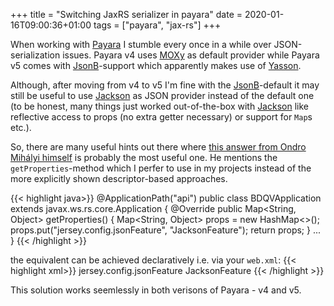 +++
title = "Switching JaxRS serializer in payara"
date = 2020-01-16T09:00:36+01:00
tags = ["payara", "jax-rs"]
+++

When working with [Payara][payara] I stumble every once in a while over JSON-serialization issues. Payara v4 uses [MOXy][moxy] as default provider while Payara v5 comes with [JsonB][jsonb]-support which apparently makes use of [Yasson][yasson].

Although, after moving from v4 to v5 I'm fine with the [JsonB][jsonb]-default it may still be useful to use [Jackson][jackson] as JSON provider instead of the default one (to be honest, many things just worked out-of-the-box with [Jackson][jackson] like reflective access to props (no extra getter necessary) or support for `Map`s etc.).

So, there are many useful hints out there where [this answer from Ondro Mihályi himself][stack-payara] is probably the most useful one. He mentions the `getProperties`-method which I perfer to use in my projects instead of the more explicitly shown descriptor-based approaches.

{{< highlight java>}}
@ApplicationPath("api")
public class BDQVApplication extends javax.ws.rs.core.Application {
    @Override
    public Map<String, Object> getProperties() {
        Map<String, Object> props = new HashMap<>();
        props.put("jersey.config.jsonFeature", "JacksonFeature");
        return props;
    }
    ...
}
{{< /highlight >}}

the equivalent can be achieved declaratively i.e. via your `web.xml`:
{{< highlight xml>}}
<context-param>
    <param-name>jersey.config.jsonFeature</param-name>
    <param-value>JacksonFeature</param-value>
</context-param>
{{< /highlight >}}

This solution works seemlessly in both verisons of Payara - v4 and v5.

[payara]:https://www.payara.fish
[stack-payara]:https://stackoverflow.com/questions/49793289/how-to-use-jackson-2-in-payara-5
[moxy]:https://www.eclipse.org/eclipselink/#moxy
[yasson]:https://eclipse-ee4j.github.io/yasson/
[jsonb]:http://json-b.net/
[jackson]:https://github.com/FasterXML/jackson
